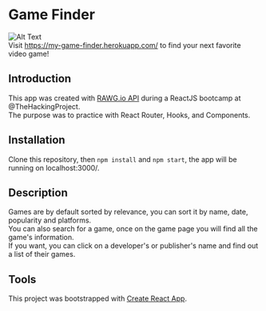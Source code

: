 # Game Finder

![Alt Text](https://media.giphy.com/media/FMapondVtL2Fi/giphy.gif)  
Visit https://my-game-finder.herokuapp.com/ to find your next favorite video game!  

## Introduction  

This app was created with [RAWG.io API](https://api.rawg.io/docs/) during a ReactJS bootcamp at @TheHackingProject.  
The purpose was to practice with React Router, Hooks, and Components.  

## Installation  

Clone this repository, then `npm install` and `npm start`, the app will be running on localhost:3000/.  

## Description  

Games are by default sorted by relevance, you can sort it by name, date, popularity and platforms.  
You can also search for a game, once on the game page you will find all the game's information.  
If you want, you can click on a developer's or publisher's name and find out a list of their games.  




## Tools  

This project was bootstrapped with [Create React App](https://github.com/facebook/create-react-app).  
